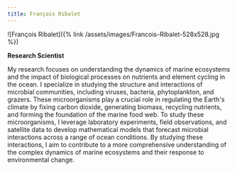 ```yaml
---
title: François Ribalet
---
```

![François Ribalet]({% link /assets/images/Francois-Ribalet-528x528.jpg %})

**Research Scientist**  

My research focuses on understanding the dynamics of marine ecosystems and the impact of biological processes on nutrients and element cycling in the ocean. I specialize in studying the structure and interactions of microbial communities, including viruses, bacteria, phytoplankton, and grazers. These microorganisms play a crucial role in regulating the Earth's climate by fixing carbon dioxide, generating biomass, recycling nutrients, and forming the foundation of the marine food web. 
To study these microorganisms, I leverage laboratory experiments, field observations, and satellite data to develop mathematical models that forecast microbial interactions across a range of ocean conditions. By studying these interactions, I aim to contribute to a more comprehensive understanding of the complex dynamics of marine ecosystems and their response to environmental change.
